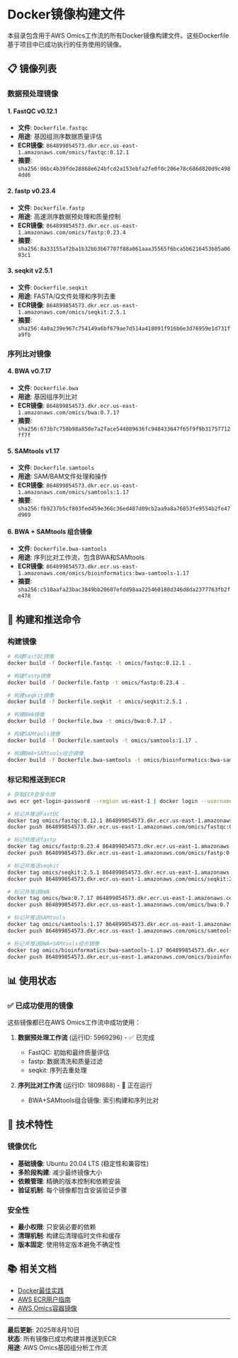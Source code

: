 # Docker镜像构建文件

本目录包含用于AWS Omics工作流的所有Docker镜像构建文件。这些Dockerfile基于项目中已成功执行的任务使用的镜像。

## 📋 镜像列表

### 数据预处理镜像

#### 1. FastQC v0.12.1
- **文件**: `Dockerfile.fastqc`
- **用途**: 基因组测序数据质量评估
- **ECR镜像**: `864899854573.dkr.ecr.us-east-1.amazonaws.com/omics/fastqc:0.12.1`
- **摘要**: `sha256:86bc4b39fde28868e624bfcd2a153ebfa2fe0f0c206e78c686d820d9c4984dd6`

#### 2. fastp v0.23.4
- **文件**: `Dockerfile.fastp`
- **用途**: 高速测序数据预处理和质量控制
- **ECR镜像**: `864899854573.dkr.ecr.us-east-1.amazonaws.com/omics/fastp:0.23.4`
- **摘要**: `sha256:8a33155af2ba1b32bb3b67707f88a061aaa35565f6bca5b6216453b85a0693c1`

#### 3. seqkit v2.5.1
- **文件**: `Dockerfile.seqkit`
- **用途**: FASTA/Q文件处理和序列去重
- **ECR镜像**: `864899854573.dkr.ecr.us-east-1.amazonaws.com/omics/seqkit:2.5.1`
- **摘要**: `sha256:4a0a239e967c754149a6bf679ae7d514a418091f916b6e3d76959e1d731fa9fb`

### 序列比对镜像

#### 4. BWA v0.7.17
- **文件**: `Dockerfile.bwa`
- **用途**: 基因组序列比对
- **ECR镜像**: `864899854573.dkr.ecr.us-east-1.amazonaws.com/omics/bwa:0.7.17`
- **摘要**: `sha256:673b7c758b98a850e7a2face544089636fc948433647f65f9f9b31757712ff7f`

#### 5. SAMtools v1.17
- **文件**: `Dockerfile.samtools`
- **用途**: SAM/BAM文件处理和操作
- **ECR镜像**: `864899854573.dkr.ecr.us-east-1.amazonaws.com/omics/samtools:1.17`
- **摘要**: `sha256:fb9237b5cf803fed459e366c36ed487d09cb2aa9a8a76853fe9554b2fe47d969`

#### 6. BWA + SAMtools 组合镜像
- **文件**: `Dockerfile.bwa-samtools`
- **用途**: 序列比对工作流，包含BWA和SAMtools
- **ECR镜像**: `864899854573.dkr.ecr.us-east-1.amazonaws.com/omics/bioinformatics:bwa-samtools-1.17`
- **摘要**: `sha256:c510aafa23bac3849bb20607efdd98aa225460180d346d8da2377763fb2fe478`

## 🚀 构建和推送命令

### 构建镜像
```bash
# 构建FastQC镜像
docker build -f Dockerfile.fastqc -t omics/fastqc:0.12.1 .

# 构建fastp镜像
docker build -f Dockerfile.fastp -t omics/fastp:0.23.4 .

# 构建seqkit镜像
docker build -f Dockerfile.seqkit -t omics/seqkit:2.5.1 .

# 构建BWA镜像
docker build -f Dockerfile.bwa -t omics/bwa:0.7.17 .

# 构建SAMtools镜像
docker build -f Dockerfile.samtools -t omics/samtools:1.17 .

# 构建BWA+SAMtools组合镜像
docker build -f Dockerfile.bwa-samtools -t omics/bioinformatics:bwa-samtools-1.17 .
```

### 标记和推送到ECR
```bash
# 获取ECR登录令牌
aws ecr get-login-password --region us-east-1 | docker login --username AWS --password-stdin 864899854573.dkr.ecr.us-east-1.amazonaws.com

# 标记并推送FastQC
docker tag omics/fastqc:0.12.1 864899854573.dkr.ecr.us-east-1.amazonaws.com/omics/fastqc:0.12.1
docker push 864899854573.dkr.ecr.us-east-1.amazonaws.com/omics/fastqc:0.12.1

# 标记并推送fastp
docker tag omics/fastp:0.23.4 864899854573.dkr.ecr.us-east-1.amazonaws.com/omics/fastp:0.23.4
docker push 864899854573.dkr.ecr.us-east-1.amazonaws.com/omics/fastp:0.23.4

# 标记并推送seqkit
docker tag omics/seqkit:2.5.1 864899854573.dkr.ecr.us-east-1.amazonaws.com/omics/seqkit:2.5.1
docker push 864899854573.dkr.ecr.us-east-1.amazonaws.com/omics/seqkit:2.5.1

# 标记并推送BWA
docker tag omics/bwa:0.7.17 864899854573.dkr.ecr.us-east-1.amazonaws.com/omics/bwa:0.7.17
docker push 864899854573.dkr.ecr.us-east-1.amazonaws.com/omics/bwa:0.7.17

# 标记并推送SAMtools
docker tag omics/samtools:1.17 864899854573.dkr.ecr.us-east-1.amazonaws.com/omics/samtools:1.17
docker push 864899854573.dkr.ecr.us-east-1.amazonaws.com/omics/samtools:1.17

# 标记并推送BWA+SAMtools组合镜像
docker tag omics/bioinformatics:bwa-samtools-1.17 864899854573.dkr.ecr.us-east-1.amazonaws.com/omics/bioinformatics:bwa-samtools-1.17
docker push 864899854573.dkr.ecr.us-east-1.amazonaws.com/omics/bioinformatics:bwa-samtools-1.17
```

## 📊 使用状态

### ✅ 已成功使用的镜像
这些镜像都已在AWS Omics工作流中成功使用：

1. **数据预处理工作流** (运行ID: 5969296) - ✅ 已完成
   - FastQC: 初始和最终质量评估
   - fastp: 数据清洗和质量过滤
   - seqkit: 序列去重处理

2. **序列比对工作流** (运行ID: 1809888) - 🔄 正在运行
   - BWA+SAMtools组合镜像: 索引构建和序列比对

## 🔧 技术特性

### 镜像优化
- **基础镜像**: Ubuntu 20.04 LTS (稳定性和兼容性)
- **多阶段构建**: 减少最终镜像大小
- **依赖管理**: 精确的版本控制和依赖安装
- **验证机制**: 每个镜像都包含安装验证步骤

### 安全性
- **最小权限**: 只安装必要的依赖
- **清理机制**: 构建后清理临时文件和缓存
- **版本固定**: 使用特定版本避免不确定性

## 📚 相关文档

- [Docker最佳实践](https://docs.docker.com/develop/dev-best-practices/)
- [AWS ECR用户指南](https://docs.aws.amazon.com/ecr/latest/userguide/)
- [AWS Omics容器镜像](https://docs.aws.amazon.com/omics/latest/dev/workflows-containers.html)

---

**最后更新**: 2025年8月10日  
**状态**: 所有镜像已成功构建并推送到ECR  
**用途**: AWS Omics基因组分析工作流

